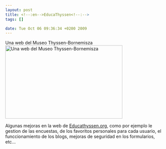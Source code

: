```yaml
--- 
layout: post
title: <!--:en-->EducaThyssen<!--:-->
tags: []

date: Tue Oct 06 09:36:34 +0200 2009
---
```

<!--:en--><div class="image-with-caption alignnone" style="width:370px"><div class="caption">Una web del Museo Thyssen-Bornemisza</div><a href="http://www.educathyssen.org"><img src="http://jfoucher.fr/wp-content/uploads/2009/10/Pantallazo-2-370x232.jpg" alt="Una web del Museo Thyssen-Bornemisza" title="Educathyssen.org" width="370" height="232" class="size-medium wp-image-189" /></a></div>
Algunas mejoras en la web de <a href="http://www.educathyssen.org">Educathyssen.org</a>, como por ejemplo le gestion de las encuestas, de los favoritos personales para cada usuario, el funccionamiento de los blogs, mejoras de seguridad en los formularios, etc...<!--:-->
